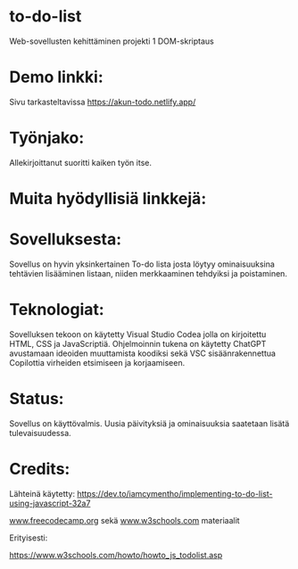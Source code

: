 # to-do-list
Web-sovellusten kehittäminen projekti 1 DOM-skriptaus

# Demo linkki:
Sivu tarkasteltavissa https://akun-todo.netlify.app/

# Työnjako:
Allekirjoittanut suoritti kaiken työn itse.

# Muita hyödyllisiä linkkejä:


# Sovelluksesta:
Sovellus on hyvin yksinkertainen To-do lista josta löytyy ominaisuuksina tehtävien lisääminen listaan, niiden merkkaaminen tehdyiksi ja poistaminen.

# Teknologiat:
Sovelluksen tekoon on käytetty Visual Studio Codea jolla on kirjoitettu HTML, CSS ja JavaScriptiä. Ohjelmoinnin tukena on käytetty ChatGPT avustamaan ideoiden muuttamista koodiksi sekä VSC sisäänrakennettua Copilottia virheiden etsimiseen ja korjaamiseen.

# Status:
Sovellus on käyttövalmis. Uusia päivityksiä ja ominaisuuksia saatetaan lisätä tulevaisuudessa.

# Credits:
Lähteinä käytetty:
https://dev.to/iamcymentho/implementing-to-do-list-using-javascript-32a7

www.freecodecamp.org sekä www.w3schools.com materiaalit

Erityisesti:

https://www.w3schools.com/howto/howto_js_todolist.asp


